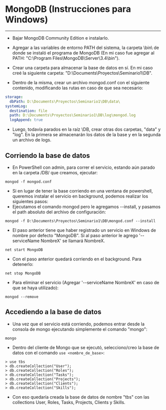 # MongoDB (Instrucciones para Windows)
-------

- Bajar MongoDB Community Edition e instalarlo.
- Agregar a las variables de entorno PATH del sistema, la carpeta \bin\ de donde se instaló el programa de MongoDB (En mi caso fue agregar al PATH: "C:\Program Files\MongoDB\Server\3.4\bin").

- Crear una carpeta para almacenar la base de datos en sí. En mi caso creé la siguiente carpeta: "D:\Documents\Proyectos\Seminario1\DB\".
- Dentro de la misma, crear un archivo mongod.conf con el siguiente contenido, modificando las rutas en caso de que sea necesario:

```yaml
storage:
  dbPath: D:\Documents\Proyectos\Seminario1\DB\data\
systemLog:
  destination: file
  path: D:\Documents\Proyectos\Seminario1\DB\log\mongod.log
  logAppend: true
```

- Luego, todavía parados en la raíz \DB\, crear otras dos carpetas, "data" y "log". En la primera se almacenarán los datos de la base y en la segunda un archivo de logs.


## Corriendo la base de datos

- En PowerShell con admin, para correr el servicio, estando aún parado en la carpeta /DB/ que creamos, ejecutar:  
```
mongod -f mongod.conf
```

- Si en lugar de tener la base corriendo en una ventana de powershell, queremos instalar el servicio en background, podemos realizar los siguientes pasos:
- Ejecutamos el comando mongod pero le agregamos --install, y pasamos el path absoluto del archivo de configuración:  
```
mongod -f D:\Documents\Proyectos\Seminario1\DB\mongod.conf --install
```

- El paso anterior tiene que haber registrado un servicio en Windows de nombre por defecto "MongoDB". Si al paso anterior le agrego '--serviceName NombreX' se llamará NombreX.  
```
net start MongoDB
```

- Con el paso anterior quedará corriendo en el background. Para detenerlo:  
```
net stop MongoDB
```

- Para eliminar el servicio (Agregar '--serviceName NombreX' en caso de que se haya utilizado):  
```
mongod --remove
```

## Accediendo a la base de datos

- Una vez que el servicio está corriendo, podemos entrar desde la consola de mongo ejecutando simplemente el comando "mongo":  
```
mongo
```

- Dentro del cliente de Mongo que se ejecutó, selecciono/creo la base de datos con el comando `use <nombre_de_base>`:  
```
> use tbs
> db.createCollection("User");
> db.createCollection("Roles");
> db.createCollection("Tasks");
> db.createCollection("Projects");
> db.createCollection("Clients");
> db.createCollection("Skills");
```

- Con eso quedaría creada la base de datos de nombre "tbs" con las collections User, Roles, Tasks, Projects, Clients y Skills.

